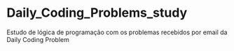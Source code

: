 # Daily_Coding_Problems_study
Estudo de lógica de programação com os problemas recebidos por email da Daily Coding Problem

